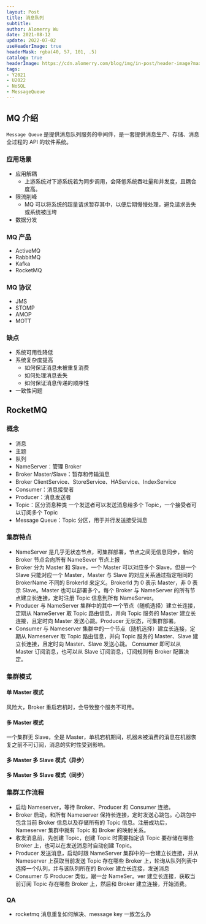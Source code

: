 ```yaml
---
layout: Post
title: 消息队列
subtitle:
author: Alomerry Wu
date: 2021-08-12
update: 2022-07-02
useHeaderImage: true
headerMask: rgba(40, 57, 101, .5)
catalog: true
headerImage: https://cdn.alomerry.com/blog/img/in-post/header-image?max=64
tags:
- Y2021
- U2022
- NoSQL
- MessageQueue
---
```


## MQ 介绍

`Message Queue` 是提供消息队列服务的中间件，是一套提供消息生产、存储、消息全过程的 API 的软件系统。

### 应用场景

- 应用解耦
  - 上游系统对下游系统若为同步调用，会降低系统吞吐量和并发度，且耦合度高。
- 限流削峰
  - MQ 可以将系统的超量请求暂存其中，以便后期慢慢处理，避免请求丢失或系统被压垮
- 数据分发

### MQ 产品

- ActiveMQ
- RabbitMQ
- Kafka
- RocketMQ

### MQ 协议

- JMS
- STOMP
- AMOP
- MOTT

### 缺点

- 系统可用性降低
- 系统复杂度提高
  - 如何保证消息未被重复消费
  - 如何处理消息丢失
  - 如何保证消息传递的顺序性
- 一致性问题

## RocketMQ

### 概念

- 消息
- 主题
- 队列
- NameServer：管理 Broker
- Broker Master/Slave：暂存和传输消息
- Broker ClientService、StoreService、HAService、IndexService
- Consumer：消息接受者
- Producer：消息发送者
- Topic：区分消息种类 一个发送者可以发送消息给多个 Topic，一个接受者可以订阅多个 Topic
- Message Queue：Topic 分区，用于并行发送接受消息

### 集群特点

- NameServer 是几乎无状态节点，可集群部署，节点之间无信息同步，新的 Broker 节点会向所有 NameSever 节点上报
- Broker 分为 Master 和 Slave，一个 Master 可以对应多个 Slave，但是一个 Slave 只能对应一个 Master，Master 与 Slave 的对应关系通过指定相同的 BrokerName 不同的 BrokerId 来定义。BrokerId 为 0 表示 Master，非 0 表示 Slave。Master 也可以部署多个。每个 Broker 与 NameServer 的所有节点建立长连接，定时注册 Topic 信息到所有 NameServer。
- Producer 与 NameServer 集群中的其中一个节点（随机选择）建立长连接，定期从 NameServer 取 Topic 路由信息，并向 Topic 服务的 Master 建立长连接，且定时向 Master 发送心跳。Producer 无状态，可集群部署。
- Consumer 与 Nameserver 集群中的一个节点（随机选择）建立长连接，定期从 Nameserver 取 Topic 路由信息，并向 Topic 服务的 Master、Slave 建立长连接，且定时向 Master、Slave 发送心跳。 Consumer 即可以从 Master 订阅消息，也可以从 Slave 订阅消息，订阅规则有 Broker 配置决定。

### 集群模式

#### 单 Master 模式

风险大，Broker 重启宕机时，会导致整个服务不可用。

#### 多 Master 模式

一个集群无 Slave，全是 Master，单机宕机期间，机器未被消费的消息在机器恢复之前不可订阅，消息的实时性受到影响。

#### 多 Master 多 Slave 模式（异步）

#### 多 Master 多 Slave 模式（同步）

### 集群工作流程

- 启动 Nameserver，等待 Broker、Producer 和 Consumer 连接。
- Broker 启动，和所有 Nameserver 保持长连接，定时发送心跳包。心跳包中包含当前 Broker 信息以及存储所有的 Topic 信息。注册成功后，Nameserver 集群中就有 Topic 和 Broker 的映射关系。
- 收发消息前，先创建 Topic，创建 Topic 时需要指定该 Topic 要存储在哪些 Broker 上，也可以在发送消息时自动创建 Topic。
- Producer 发送消息，启动时跟 NameServer 集群中的一台建立长连接，并从 Nameserver 上获取当前发送 Topic 存在哪些 Broker 上，轮询从队列列表中选择一个队列，并与该队列所在的 Broker
  建立长连接，发送消息
- Consumer 与 Producer 类似，跟一台 NameSer。ver 建立长连接，获取当前订阅 Topic 存在哪些 Broker 上，然后和 Broker 建立连接，开始消费。 

### QA

- rocketmq 消息重复如何解决、message key 一致怎么办
